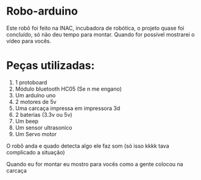 # Robo-arduino
Este robô foi feito na INAC, incubadora de robótica, o projeto quase foi concluído, só não deu tempo para montar. Quando for possível mostrarei o vídeo para vocês.

# Peças utilizadas:

1. 1 protoboard
2. Módulo bluetooth HC05 (Se n me engano)
3. Um arduíno uno
4. 2 motores de 5v
5. Uma carcaça impressa em impressora 3d
6. 2 baterias (3.3v ou 5v)
7. Um beep 
8. Um sensor ultrasonico
9. Um Servo motor

O robô anda e quado detecta algo ele faz som (só isso kkkk tava complicado a situação)

Quando eu for montar eu mostro para vocês como a gente colocou na carcaça
